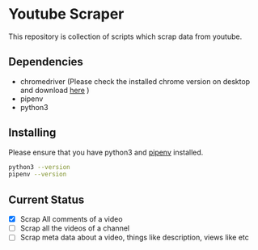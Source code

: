 # Youtube Scraper

This repository is collection of scripts which scrap data from youtube. 


## Dependencies
- chromedriver (Please check the installed chrome version on desktop and download [here](https://chromedriver.chromium.org/downloads) )
- pipenv
- python3

## Installing
Please ensure that you have python3 and [pipenv](https://pipenv-fork.readthedocs.io/en/latest/) installed.
```bash
python3 --version
pipenv --version

```

## Current Status
- [x] Scrap All comments of a video
- [ ] Scrap all the videos of a channel
- [ ] Scrap meta data about a video, things like description, views like etc